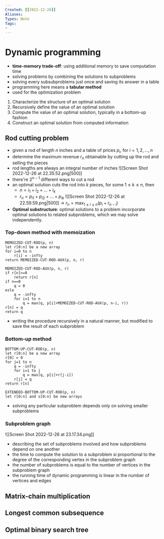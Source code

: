 ```yaml
---
Created: [[2022-12-26]]
Aliases: 
Types: Note
Tags: 
- 
---
```

# Dynamic programming
- **time-memory trade-off**: using additional memory to save computation time
- solving problems by combining the solutions to subproblems
- solving every subsubproblems just once and saving its answer in a table
- programming here means a **tabular method**
- used for the optimization problem
1. Characterize the structure of an optimal solution
2. Recursively define the value of an optimal solution
3. Compute the value of an optimal solution, typically in a bottom-up fashion
4. Construct an optimal solution from computed information
## Rod cutting problem
- given a rod of length $n$ inches and a table of prices $p_i$, for $i=1, 2, \dots, n$
- determine the maximum revenue $r_n$ obtainable by cutting up the rod and selling the pieces
- rod lengths are always an integral number of inches
![[Screen Shot 2022-12-26 at 22.35.52.png|500]]
- there're $2^{n-1}$ different ways to cut a rod
- an optimal solution cuts the rod into $k$ pieces, for some $1\leq k\leq n$, then
  - $n=i_1+i_2+\dots+i_k$
  - $r_n=p_{i1}+p_{i2}+\dots+p_{ik}$
![[Screen Shot 2022-12-26 at 22.59.59.png|500]]
→ $r_n=\max_{1\leq i\leq n}(p_i+r_{n-i})$
- **Optimal substructure**: optimal solutions to a problem incorporate optimal solutions to related subproblems, which we may solve independently. 
### Top-down method with memoization
```Pseudocode
MEMOIZED-CUT-ROD(p, n)
let r[0:n] be a new array
for i=0 to n
	r[i] = -infty
return MEMOIZED-CUT-ROD-AUX(p, n, r)

MEMOIZED-CUT-ROD-AUX(p, n, r)
if r[n]>=0
	return r[n]
if n==0
	q = 0
esle 
	q = -infty
	for i=1 to n
		q = max(q, p[i]+MEMOIZED-CUT-ROD-AUX(p, n-i, r))
r[n] = q
return q
```
- writing the procedure recursively in a natural manner, but modified to save the result of each subproblem
### Bottom-up method
```Pseudocode
BOTTOM-UP-CUT-ROD(p, n)
let r[0:n] be a new array
r[0] = 0
for j=1 to n
	q = -infty
	for i=1 to j
		q = max(q, p[i]+r[j-i])
	r[j] = q
return r[n]

EXTENDED-BOTTOM-UP-CUT-ROD(p, n)
let r[0:n] and s[0:n] be new arrays
```
- solving any particular subproblem depends only on solving smaller subproblems
### Subproblem graph
![[Screen Shot 2022-12-26 at 23.17.34.png]]
- describing the set of subproblems involved and how subproblems depend on one another
- the time to compute the solution to a subproblem si proportional to the degree of the corresponding vertex in the subproblem graph
- the number of subproblems is equal to the number of vertices in the subproblem graph
- the running time of dynamic programming is linear in the number of vertices and edges
## Matrix-chain multiplication

## Longest common subsequence

## Optimal binary search tree
